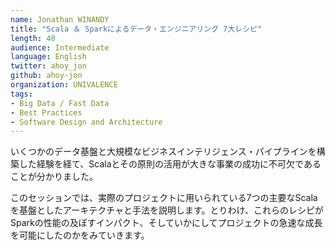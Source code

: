 ```yaml
---
name: Jonathan WINANDY
title: "Scala ＆ Sparkによるデータ・エンジニアリング 7大レシピ"
length: 40
audience: Intermediate
language: English
twitter: ahoy_jon
github: ahoy-jon
organization: UNIVALENCE
tags:
- Big Data / Fast Data
- Best Practices
- Software Design and Architecture
---
```

いくつかのデータ基盤と大規模なビジネスインテリジェンス・パイプラインを構築した経験を経て、Scalaとその原則の活用が大きな事業の成功に不可欠であることが分かりました。

このセッションでは、実際のプロジェクトに用いられている7つの主要なScalaを基盤としたアーキテクチャと手法を説明します。とりわけ、これらのレシピがSparkの性能の及ぼすインパクト、そしていかにしてプロジェクトの急速な成長を可能にしたのかをみていきます。
